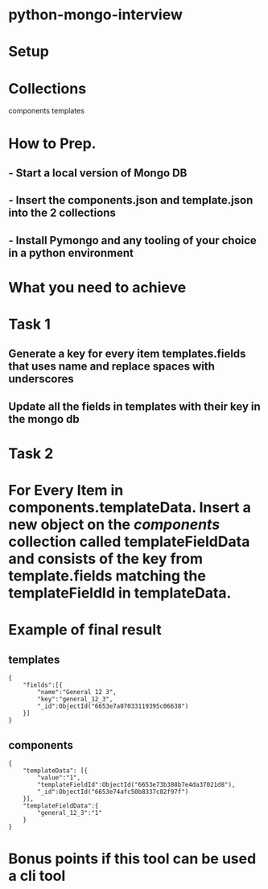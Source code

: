 # python-mongo-interview

# Setup

# Collections

components
templates

# How to Prep.

## - Start a local version of Mongo DB

## - Insert the components.json and template.json into the 2 collections

## - Install Pymongo and any tooling of your choice in a python environment

#

#

# What you need to achieve

# Task 1

## Generate a key for every item templates.fields that uses name and replace spaces with underscores

## Update all the fields in templates with their key in the mongo db

#

# Task 2

# For Every Item in components.templateData. Insert a new object on the _components_ collection called **templateFieldData** and consists of the key from template.fields matching the templateFieldId in templateData.

# Example of final result

## templates

```
{
    "fields":[{
        "name":"General 12 3",
        "key":"general_12_3",
        "_id":ObjectId("6653e7a07033119395c06638")
    }]
}
```

## components

```
{
    "templateData": [{
        "value":"1",
        "templateFieldId":ObjectId("6653e73b388b7e4da37021d8"),
        "_id":ObjectId("6653e74afc50b8337c82f97f")
    }],
    "templateFieldData":{
        "general_12_3":"1"
    }
}
```

# Bonus points if this tool can be used a cli tool

